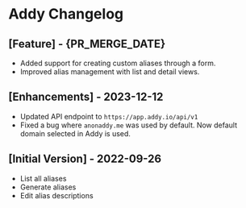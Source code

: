 # Addy Changelog

## [Feature] - {PR_MERGE_DATE}

- Added support for creating custom aliases through a form.
- Improved alias management with list and detail views.

## [Enhancements] - 2023-12-12

- Updated API endpoint to `https://app.addy.io/api/v1`
- Fixed a bug where `anonaddy.me` was used by default. Now default domain selected in Addy is used.

## [Initial Version] - 2022-09-26

- List all aliases
- Generate aliases
- Edit alias descriptions

